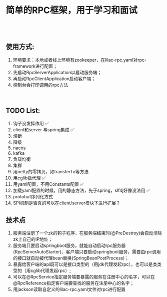 # **简单的RPC框架，用于学习和面试**
<br><br>
## 使用方式: <br>
1. 环境要求：本地或者线上环境有zookeeper，在lilac-rpc.yaml对rpc-framework进行配置；<br>
2. 先启动RpcServerApplication以启动服务端；<br>
3. 再启动RpcClientApplication启动客户端；<br>
4. 控制台会打印调用的rpc方法
<br>

## TODO List:
1. 钩子没发挥作用  ✅
2. client和server 与spring集成 ✅
3. 熔断
4. 降级
5. nacos
6. kafka
7. 负载均衡
8. 集群
9. 用netty的零拷贝，如transferTo等方法
10. 用cglib做代理 ✅
11. 用yaml配置，不用Constants配置 ✅
12. 加载yaml配置的时候，用的静态方法，先于spring，slf4j好像没法用 ✅
13. protobuf序列化方式
14. SPI机制是否真的可以在client/server模块下进行扩展？

## 技术点<br>
1. 服务端注册了一个zk的钩子程序，在服务端结束时(@PreDestroy)会自动清除zk上自己的IP地址；
2. 服务端只要启动springboot服务，就能自动启动rpc服务器(RpcServerAutoStarter)、客户端只要启动springboot服务，需要由rpc调用的接口就自动被代理bean替换(SpringBeanPostProcess)；
3. 暴露给客户端的api既可以是接口类型的（用jdk代理发起rpc），也可以是类类型的（用cglib代理发起rpc）;
4. 可以在@RpcService指定服务端要暴露的服务在注册中心的名字，可以在@RpcReference指定客户端要查找的服务在注册中心的名字；
5. 用jackson读取自定义的lilac-rpc.yaml文件对rpc进行配置